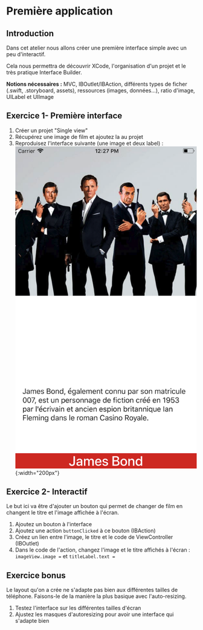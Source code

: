 # Première application

## Introduction

Dans cet atelier nous allons créer une première interface simple avec un peu d'interactif.

Cela nous permettra de découvrir XCode, l'organisation d'un projet et le très pratique Interface Builder.

**Notions nécessaires :** MVC, IBOutlet/IBAction, différents types de ficher (.swift, .storyboard, assets), ressources (images, données...), ratio d'image, UILabel et UIImage

## Exercice 1- Première interface

1. Créer un projet "Single view"
2. Récupérez une image de film et ajoutez la au projet
3. Reproduisez l'interface suivante (une image et deux label) :
![](/assets/Bond_UI_1.png){:width="200px"}

## Exercice 2- Interactif

Le but ici va être d'ajouter un bouton qui permet de changer de film en changent le titre et l'image affichée à l'écran.

1. Ajoutez un bouton à l'interface
2. Ajoutez une action `buttonClicked` à ce bouton (IBAction)
3. Créez un lien entre l'image, le titre et le code de ViewController (IBOutlet)
4. Dans le code de l'action, changez l'image et le titre affichés à l'écran : `imageView.image =` et  `titleLabel.text = `

## Exercice bonus

Le layout qu'on a crée ne s'adapte pas bien aux différentes tailles de téléphone. Faisons-le de la manière la plus basique avec l'auto-resizing.

1. Testez l'interface sur les différentes tailles d'écran
2. Ajustez les masques d'autoresizing pour avoir une interface qui s'adapte bien

